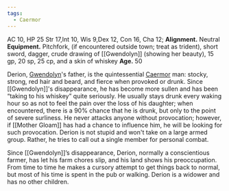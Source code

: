 ```yaml
---
tags:
  - Caermor
---
```

AC 10, HP 25
Str 17,Int 10, Wis 9,Dex 12, Con 16, Cha 12; 
**Alignment.** Neutral
**Equipment.** Pitchfork, (if encountered outside town; treat as trident), short sword, dagger, crude drawing of [[Gwendolyn]] (showing her beauty), 15 gp, 20 sp, 25 cp, and a skin of whiskey
**Age.** 50

Derion, [Gwendolyn](Gwendolyn.md)'s father, is the quintessential [Caermor](Caermor.md) man: stocky, strong, red hair and beard, and fierce when provoked or drunk. Since [[Gwendolyn]]'s disappearance, he has become more sullen and has been “taking to his whiskey” quite seriously. He usually stays drunk every waking hour so as not to feel the pain over the loss of his daughter; when encountered, there is a 90% chance that he is drunk, but only to the point of severe surliness. He never attacks anyone without provocation; however, if [[Mother Gloam]] has had
a chance to influence him, he will be looking for such provocation. Derion is not stupid and won't take on a large armed group. Rather, he tries to call out a single member for personal combat.

Since [[Gwendolyn]]’s disappearance, Derion, normally a conscientious  farmer, has let his farm chores slip, and his land shows his preoccupation. From time to time he makes a cursory attempt to get things back to normal, but most of his time is spent in the pub or walking. Derion is a widower and has no other children.
